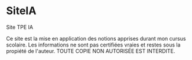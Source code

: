 SiteIA
======

Site TPE IA

Ce site est la mise en application des notions apprises durant mon cursus scolaire.
Les informations ne sont pas certifiées vraies et restes sous la propiété de l'auteur.
TOUTE COPIE NON AUTORISÉE EST INTERDITE.
